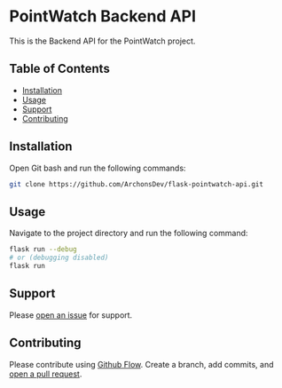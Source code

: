# PointWatch Backend API

This is the Backend API for the PointWatch project.

## Table of Contents

- [Installation](#installation)
- [Usage](#usage)
- [Support](#support)
- [Contributing](#contributing)

## Installation

Open Git bash and run the following commands:

```sh
git clone https://github.com/ArchonsDev/flask-pointwatch-api.git
```

## Usage

Navigate to the project directory and run the following command:

```sh
flask run --debug
# or (debugging disabled)
flask run
```

## Support

Please [open an issue](https://github.com/ArchonsDev/flask-pointwatch-api) for support.

## Contributing

Please contribute using [Github Flow](https://guides.github.com/introduction/flow/). Create a branch, add commits, and [open a pull request](https://github.com/ArchonsDev/flask-pointwatch-api/compare/).
